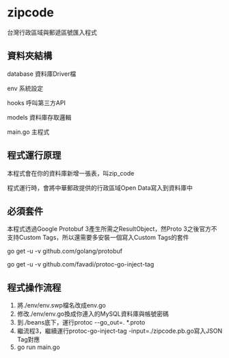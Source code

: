 # zipcode
台灣行政區域與郵遞區號匯入程式

## 資料夾結構
database 資料庫Driver檔

env 系統設定

hooks 呼叫第三方API

models 資料庫存取邏輯

main.go 主程式

## 程式運行原理
本程式會在你的資料庫新增一張表，叫zip_code

程式運行時，會將中華郵政提供的行政區域Open Data寫入到資料庫中

## 必須套件
本程式透過Google Protobuf 3產生所需之ResultObject，然Proto 3之後官方不支持Custom Tags，所以還需要多安裝一個寫入Custom Tags的套件

go get -u -v github.com/golang/protobuf

go get -u -v github.com/favadi/protoc-go-inject-tag

## 程式操作流程
1. 將./env/env.swp檔名改成env.go
2. 修改./env/env.go換成你連入的MySQL資料庫與帳號密碼
3. 到./beans底下，運行protoc --go_out=. *.proto
4. 繼流程3，繼續運行protoc-go-inject-tag -input=./zipcode.pb.go寫入JSON Tag對應
5. go run main.go